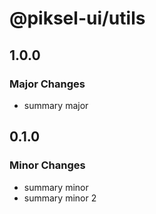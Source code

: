 # @piksel-ui/utils

## 1.0.0

### Major Changes

- summary major

## 0.1.0

### Minor Changes

- summary minor
- summary minor 2
